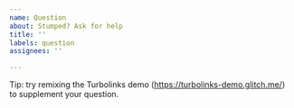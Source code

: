 ```yaml
---
name: Question
about: Stumped? Ask for help
title: ''
labels: question
assignees: ''

---
```


Tip: try remixing the Turbolinks demo (https://turbolinks-demo.glitch.me/) to supplement your question.

